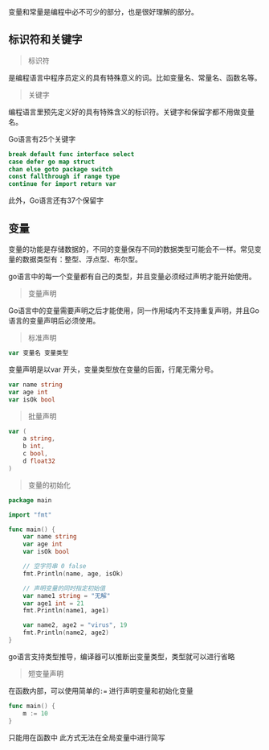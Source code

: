 变量和常量是编程中必不可少的部分，也是很好理解的部分。

## 标识符和关键字

> 标识符

是编程语言中程序员定义的具有特殊意义的词。比如变量名、常量名、函数名等。

> 关键字

编程语言里预先定义好的具有特殊含义的标识符。关键字和保留字都不用做变量名。

Go语言有25个关键字

```go
break default func interface select
case defer go map struct
chan else goto package switch
const fallthrough if range type
continue for import return var
```

此外，Go语言还有37个保留字

## 变量

变量的功能是存储数据的，不同的变量保存不同的数据类型可能会不一样。常见变量的数据类型有：整型、浮点型、布尔型。

go语言中的每一个变量都有自己的类型，并且变量必须经过声明才能开始使用。

> 变量声明

Go语言中的变量需要声明之后才能使用，同一作用域内不支持重复声明，并且Go语言的变量声明后必须使用。

> 标准声明

```go
var 变量名 变量类型
```

变量声明是以var 开头，变量类型放在变量的后面，行尾无需分号。

```go
var name string
var age int
var isOk bool
```

> 批量声明

```go
var (
	a string,
	b int,
	c bool,
	d float32
)
```

> 变量的初始化

```go
package main

import "fmt"

func main() {
	var name string
	var age int
	var isOk bool

	// 空字符串 0 false
	fmt.Println(name, age, isOk)

	// 声明变量的同时指定初始值
	var name1 string = "无解"
	var age1 int = 21
	fmt.Println(name1, age1)

	var name2, age2 = "virus", 19
	fmt.Println(name2, age2)
}
```

go语言支持类型推导，编译器可以推断出变量类型，类型就可以进行省略

> 短变量声明

在函数内部，可以使用简单的`:=` 进行声明变量和初始化变量

```go
func main() {
	m := 10
}
```

只能用在函数中
此方式无法在全局变量中进行简写